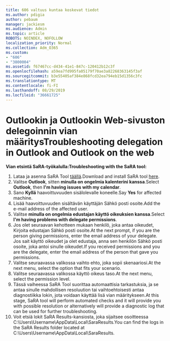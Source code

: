 ```yaml
---
title: 606 valtuus kuntaa koskevat tiedot
ms.author: pdigia
author: pebaum
manager: jackiesm
ms.audience: Admin
ms.topic: article
ROBOTS: NOINDEX, NOFOLLOW
localization_priority: Normal
ms.collection: Adm_O365
ms.custom:
- "606"
- "3800004"
ms.assetid: f67467cc-d434-41e1-847c-120412b12c3f
ms.openlocfilehash: a59ea7fd995fa05179f70ae3a82268363145f3af
ms.sourcegitcommit: b3e55405af384e868fcd32ea794eb15d1356c3fc
ms.translationtype: MT
ms.contentlocale: fi-FI
ms.lasthandoff: 08/29/2019
ms.locfileid: "36661725"
---
```

# <a name="troubleshooting-delegation-in-outlook-and-outlook-on-the-web"></a><span data-ttu-id="60643-102">Outlookin ja Outlookin Web-sivuston delegoinnin vian määritys</span><span class="sxs-lookup"><span data-stu-id="60643-102">Troubleshooting delegation in Outlook and Outlook on the web</span></span>

<span data-ttu-id="60643-103">**Vian etsintä SaRA-työkalulla:**</span><span class="sxs-lookup"><span data-stu-id="60643-103">**Troubleshooting with the SaRA tool:**</span></span>

1. <span data-ttu-id="60643-104">Lataa ja asenna SaRA Tool [täällä](https://aka.ms/SaRA-SkypeForBusinessSignIn).</span><span class="sxs-lookup"><span data-stu-id="60643-104">Download and install SaRA tool [here](https://aka.ms/SaRA-SkypeForBusinessSignIn).</span></span>
1. <span data-ttu-id="60643-105">Valitse **Outlook**, sitten **minulla on ongelmia kalenterini kanssa**.</span><span class="sxs-lookup"><span data-stu-id="60643-105">Select **Outlook**, then **I'm having issues with my calendar**.</span></span>
1. <span data-ttu-id="60643-106">Sano **Kyllä** haavoittuvuuden sisälolevalle koneelle.</span><span class="sxs-lookup"><span data-stu-id="60643-106">Say **Yes** for affected machine.</span></span>
1. <span data-ttu-id="60643-107">Lisää haavoittuvuuden sisältävän käyttäjän Sähkö posti osoite.</span><span class="sxs-lookup"><span data-stu-id="60643-107">Add the e-mail address of the affected user.</span></span>
1. <span data-ttu-id="60643-108">Valitse **minulla on ongelmia edustajan käyttö oikeuksien kanssa**.</span><span class="sxs-lookup"><span data-stu-id="60643-108">Select **I'm having problems with delegate permissions**.</span></span>
1. <span data-ttu-id="60643-109">Jos olet seuraavan kehotteen mukaan henkilö, joka antaa oikeudet, Kirjoita edustajan Sähkö posti osoite.</span><span class="sxs-lookup"><span data-stu-id="60643-109">At the next prompt, if you are the person giving permissions, enter the email address of your delegate.</span></span> <span data-ttu-id="60643-110">Jos sait käyttö oikeudet ja olet edustaja, anna sen henkilön Sähkö posti osoite, joka antoi sinulle oikeudet.</span><span class="sxs-lookup"><span data-stu-id="60643-110">If you received permissions and you are the delegate, enter the email address of the person that gave you permissions.</span></span>
1. <span data-ttu-id="60643-111">Valitse seuraavassa valikossa vaihto ehto, joka sopii skenaariosi.</span><span class="sxs-lookup"><span data-stu-id="60643-111">At the next menu, select the option that fits your scenario.</span></span>
1. <span data-ttu-id="60643-112">Valitse seuraavassa valikossa käyttö oikeus taso.</span><span class="sxs-lookup"><span data-stu-id="60643-112">At the next menu, select the permission level.</span></span>
1. <span data-ttu-id="60643-113">Tässä vaiheessa SaRA Tool suorittaa automaattisia tarkastuksia, ja se antaa sinulle mahdollisen resoluution tai vaihtoehtoisesti antaa diagnostiikka lokin, jota voidaan käyttää lisä vian määritykseen.</span><span class="sxs-lookup"><span data-stu-id="60643-113">At this stage, SaRA tool will perform automated checks and it will provide you with possible resolution or alternatively will provide a diagnostic log that can be used for further troubleshooting.</span></span>
1. <span data-ttu-id="60643-114">Voit etsiä lokit SaRA Results-kansiosta, joka sijaitsee osoitteessa C:\Users\Username\AppData\Local\SaraResults.</span><span class="sxs-lookup"><span data-stu-id="60643-114">You can find the logs in the SaRA Results folder located at C:\Users\Username\AppData\Local\SaraResults.</span></span>

